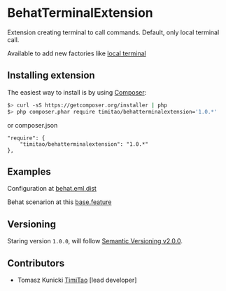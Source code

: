 BehatTerminalExtension
==========================

Extension creating terminal to call commands. Default, only local terminal call.

Available to add new factories like [local terminal](https://github.com/timiTao/BehatTerminalExtension/blob/master/src/Behat/TerminalExtension/Config/services.yml#L27)

## Installing extension

The easiest way to install is by using [Composer](https://getcomposer.org):

```bash
$> curl -sS https://getcomposer.org/installer | php
$> php composer.phar require timitao/behatterminalextension='1.0.*'
```

or composer.json

    "require": {
        "timitao/behatterminalextension": "1.0.*"
    },


## Examples

Configuration at [behat.eml.dist](https://github.com/timiTao/BehatTerminalExtension/blob/master/behat.yml.dist)

Behat scenarion at this [base.feature](https://github.com/timiTao/BehatTerminalExtension/blob/master/features/base.feature)

## Versioning

Staring version ``1.0.0``, will follow [Semantic Versioning v2.0.0](http://semver.org/spec/v2.0.0.html).

## Contributors

* Tomasz Kunicki [TimiTao](http://github.com/timiTao) [lead developer]
